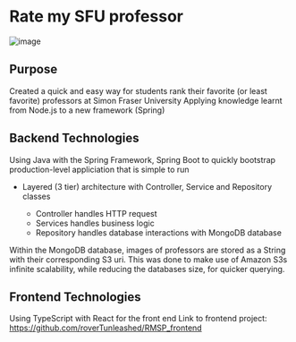 # Rate my SFU professor
![image](https://github.com/user-attachments/assets/d0b18ae1-8712-4190-b9a1-9aaf9bf7dade)
 
## Purpose
Created a quick and easy way for students rank their favorite (or least favorite) professors at Simon Fraser University
Applying knowledge learnt from Node.js to a new framework (Spring) 

## Backend Technologies
Using Java with the Spring Framework, Spring Boot to quickly bootstrap production-level appliciation that is simple to run

- Layered (3 tier) architecture with Controller, Service and Repository classes

  - Controller handles HTTP request
  - Services handles business logic
  - Repository handles database interactions with MongoDB database

Within the MongoDB database, images of professors are stored as a String with their corresponding S3 uri.
This was done to make use of Amazon S3s infinite scalability, while reducing the databases size, for quicker querying. 

## Frontend Technologies 
Using TypeScript with React for the front end
Link to frontend project: https://github.com/roverTunleashed/RMSP_frontend

